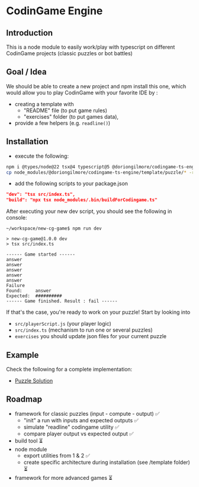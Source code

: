 # CodinGame Engine

## Introduction

This is a node module to easily work/play with typescript on different CodinGame projects (classic puzzles or bot battles)

## Goal / Idea

We should be able to create a new project and npm install this one, which would allow you to play CodinGame with your favorite IDE by :

- creating a template with 
    - "README" file (to put game rules)
    - "exercises" folder (to put games data), 
- provide a few helpers (e.g. `readline()`)


## Installation

- execute the following:
```bash
npm i @types/node@22 tsx@4 typescript@5 @doriongilmore/codingame-ts-engine
cp node_modules/@doriongilmore/codingame-ts-engine/template/puzzle/* -r .
```
- add the following scripts to your package.json
```json
"dev": "tsx src/index.ts",
"build": "npx tsx node_modules/.bin/buildForCodingame.ts"
```

After executing your new dev script, you should see the following in console:
```
~/workspace/new-cg-game$ npm run dev

> new-cg-game@1.0.0 dev
> tsx src/index.ts

------ Game started ------
answer
answer
answer
answer
answer
Failure
Found:     answer
Expected:  ##########
------ Game finished. Result : fail ------
```

If that's the case, you're ready to work on your puzzle! Start by looking into
- `src/playerScript.js` (your player logic)
- `src/index.ts` (mechanism to run one or several puzzles)
- `exercises` you should update json files for your current puzzle

## Example

Check the following for a complete implementation:
- [Puzzle Solution](https://github.com/doriongilmore/cg-moves-in-maze)

## Roadmap

- framework for classic puzzles (input - compute - output) ✅
    - "init" a run with inputs and expected outputs ✅
    - simulate "readline" codingame utility ✅
    - compare player output vs expected output ✅
- build tool ⏳
- node module
    - export utilities from 1 & 2 ✅
    - create specific architecture during installation (see /template folder) ⏳
- framework for more advanced games ⏳
